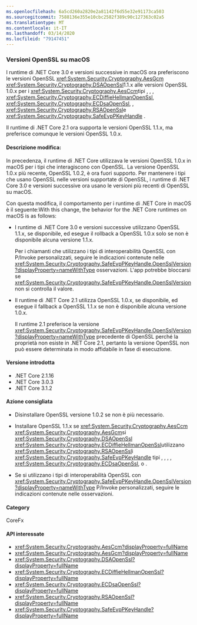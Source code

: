 ```yaml
---
ms.openlocfilehash: 6a5cd260a2820e2a81142f6d55e32e91173ca503
ms.sourcegitcommit: 7588136e355e10cbc2582f389c90c127363c02a5
ms.translationtype: MT
ms.contentlocale: it-IT
ms.lasthandoff: 03/14/2020
ms.locfileid: "79147451"
---
```

### <a name="openssl-versions-on-macos"></a>Versioni OpenSSL su macOS

I runtime di .NET Core 3.0 e versioni successive in macOS ora preferiscono le versioni OpenSSL <xref:System.Security.Cryptography.AesGcm> <xref:System.Security.Cryptography.DSAOpenSsl>1.1.x alle versioni OpenSSL 1.0.x per i <xref:System.Security.Cryptography.AesCcm>tipi , , , <xref:System.Security.Cryptography.ECDiffieHellmanOpenSsl>, <xref:System.Security.Cryptography.ECDsaOpenSsl>, , <xref:System.Security.Cryptography.RSAOpenSsl>e <xref:System.Security.Cryptography.SafeEvpPKeyHandle> .

Il runtime di .NET Core 2.1 ora supporta le versioni OpenSSL 1.1.x, ma preferisce comunque le versioni OpenSSL 1.0.x.

#### <a name="change-description"></a>Descrizione modifica:

In precedenza, il runtime di .NET Core utilizzava le versioni OpenSSL 1.0.x in macOS per i tipi che interagiscono con OpenSSL. La versione OpenSSL 1.0.x più recente, OpenSSL 1.0.2, è ora fuori supporto. Per mantenere i tipi che usano OpenSSL nelle versioni supportate di OpenSSL, i runtime di .NET Core 3.0 e versioni successive ora usano le versioni più recenti di OpenSSL su macOS.

Con questa modifica, il comportamento per i runtime di .NET Core in macOS è il seguente:With this change, the behavior for the .NET Core runtimes on macOS is as follows:

- I runtime di .NET Core 3.0 e versioni successive utilizzano OpenSSL 1.1.x, se disponibile, ed esegue il rollback a OpenSSL 1.0.x solo se non è disponibile alcuna versione 1.1.x.

  Per i chiamanti che utilizzano i tipi di interoperabilità OpenSSL con P/Invoke personalizzati, seguire le indicazioni contenute nelle <xref:System.Security.Cryptography.SafeEvpPKeyHandle.OpenSslVersion?displayProperty=nameWithType> osservazioni. L'app potrebbe bloccarsi se <xref:System.Security.Cryptography.SafeEvpPKeyHandle.OpenSslVersion> non si controlla il valore.

- Il runtime di .NET Core 2.1 utilizza OpenSSL 1.0.x, se disponibile, ed esegue il fallback a OpenSSL 1.1.x se non è disponibile alcuna versione 1.0.x.

  Il runtime 2.1 preferisce la versione <xref:System.Security.Cryptography.SafeEvpPKeyHandle.OpenSslVersion?displayProperty=nameWithType> precedente di OpenSSL perché la proprietà non esiste in .NET Core 2.1, pertanto la versione OpenSSL non può essere determinata in modo affidabile in fase di esecuzione.

#### <a name="version-introduced"></a>Versione introdotta

- .NET Core 2.1.16
- .NET Core 3.0.3
- .NET Core 3.1.2

#### <a name="recommended-action"></a>Azione consigliata

- Disinstallare OpenSSL versione 1.0.2 se non è più necessario.

- Installare OpenSSL 1.1.x se <xref:System.Security.Cryptography.AesCcm> <xref:System.Security.Cryptography.AesGcm>si <xref:System.Security.Cryptography.DSAOpenSsl> <xref:System.Security.Cryptography.ECDiffieHellmanOpenSsl>utilizzano <xref:System.Security.Cryptography.RSAOpenSsl>i <xref:System.Security.Cryptography.SafeEvpPKeyHandle> tipi , , , , <xref:System.Security.Cryptography.ECDsaOpenSsl>, o .

- Se si utilizzano i tipi di interoperabilità OpenSSL con <xref:System.Security.Cryptography.SafeEvpPKeyHandle.OpenSslVersion?displayProperty=nameWithType> P/Invoke personalizzati, seguire le indicazioni contenute nelle osservazioni.

#### <a name="category"></a>Category

CoreFx

#### <a name="affected-apis"></a>API interessate

- <xref:System.Security.Cryptography.AesCcm?displayProperty=fullName>
- <xref:System.Security.Cryptography.AesGcm?displayProperty=fullName>
- <xref:System.Security.Cryptography.DSAOpenSsl?displayProperty=fullName>
- <xref:System.Security.Cryptography.ECDiffieHellmanOpenSsl?displayProperty=fullName>
- <xref:System.Security.Cryptography.ECDsaOpenSsl?displayProperty=fullName>
- <xref:System.Security.Cryptography.RSAOpenSsl?displayProperty=fullName>
- <xref:System.Security.Cryptography.SafeEvpPKeyHandle?displayProperty=fullName>

<!--

### Affected APIs

- `T:System.Security.Cryptography.AesCcm``
- `T:System.Security.Cryptography.AesGcm`
- `T:System.Security.Cryptography.DSAOpenSsl`
- `T:System.Security.Cryptography.ECDiffieHellmanOpenSsl`
- `T:System.Security.Cryptography.ECDsaOpenSsl`
- `T:System.Security.Cryptography.RSAOpenSsl`
- `T:System.Security.Cryptography.SafeEvpPKeyHandle`

-->

